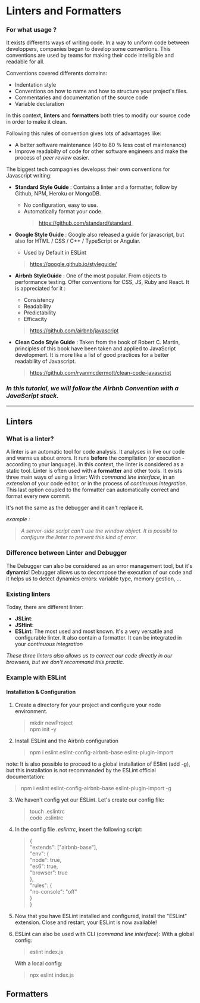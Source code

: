# Linters and Formatters

### For what usage ? 

It exists differents ways of writing code. In a way to uniform code between developpers, companies began to develop some conventions. This conventions are used by teams for making their code intelligible and readable for all. 

Conventions covered differents domains: 

- Indentation style
- Conventions on how to name and how to structure your project's files.
- Commentaries and documentation of the source code
- Variable declaration

In this context, **linters** and **formatters** both tries to modify our source code in order to make it clean. 

Following this rules of convention gives lots of advantages like:

- A better software maintenance (40 to 80 % less cost of maintenance)
- Improve readabilty of code for other software engineers and make the process of _peer review_ easier.

The biggest tech compagnies developss their own conventions for Javascript writing: 

* **Standard Style Guide** : Contains a linter and a formatter, follow by Github, NPM, Heroku or MongoDB.
    - No configuration, easy to use. 
    - Automatically format your code.
        >https://github.com/standard/standard_

* **Google Style Guide** : Google also released a guide for javascript, but also for HTML / CSS / C++ / TypeScript or Angular. 
    - Used by Default in ESLint
    > https://google.github.io/styleguide/

* **Airbnb StyleGuide** : One of the most popular. From objects to performance testing. Offer conventions for CSS, JS, Ruby and React. It is appreciated for it :
    - Consistency
    - Readability
    - Predictability
    - Efficacity
    > https://github.com/airbnb/javascript

* **Clean Code Style Guide** : Taken from the book of Robert C. Martin, principles of this book have been taken and applied to JavaScript development. It is more like a list of good practices for a better readability of Javascript. 
    > https://github.com/ryanmcdermott/clean-code-javascript


### **_In this tutorial, we will follow the Airbnb Convention with a JavaScript stack._**

___

## Linters

### What is a linter? 

A linter is an automatic tool for code analysis. It analyses in live our code and warns us about errors. It runs **before** the compilation (or execution - according to your language). In this context, the linter is considered as a static tool.
Linter is often used with a **formatter** and other tools.
It exists three main ways of using a linter: With _command line interface_, in an _extension_ of your code editor, or in the process of _continuous integration_. This last option coupled to the formatter can automatically correct and format every new commit. 

It's not the same as the debugger and it can't replace it. 

_example :_
> _A servor-side script can't use the window object. It is possibl to configure the linter to prevent this kind of error._

### Difference between Linter and Debugger

The Debugger can also be considered as an error management tool, but it's **dynamic**! Debugger allows us to decompose the execution of our code and it helps us to detect dynamics errors: variable type, memory gestion, ...

### Existing linters

Today, there are different linter: 

* **JSLint**: 
* **JSHint**:
* **ESLint**: The most used and most known. It's a very versatile and configurable linter. It also contain a formatter. It can be integrated in your _continuous integration_

_These three linters also allows us to correct our code directly in our browsers, but we don't recommand this practic._

### Example with ESLint

#### Installation & Configuration

1) Create a directory for your project and configure your node environment. 
   > mkdir newProject   
     npm init -y

2) Install ESLint and the Airbnb configuration
   > npm i eslint eslint-config-airbnb-base eslint-plugin-import

note: It is also possible to proceed to a global installation of ESlint (add -g), but this installation is not recommanded by the ESLint official documentation: 
   > npm i eslint eslint-config-airbnb-base eslint-plugin-import -g

3) We haven't config yet our ESLint. Let's create our config file: 
   > touch .eslintrc   
     code .eslintrc

4) In the config file _.eslintrc_, insert the following script: 
   >  {  
  "extends": ["airbnb-base"],  
  "env": {  
    "node": true,  
    "es6": true,  
    "browser": true  
  },  
  "rules": {  
    "no-console": "off"  
  }  
}  

5) Now that you have ESLint installed and configured, install the "ESLint" extension. Close and restart, your ESLint is now available! 

6) ESLint can also be used with CLI (_command line interface_): 
    With a global config: 
   > eslint index.js

    With a local config: 
   > npx eslint index.js


## Formatters 